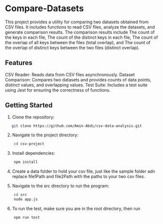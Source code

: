 # Compare-Datasets

This project provides a utility for comparing two datasets obtained from CSV files. It includes functions to read CSV files, analyze the datasets, and generate comparison results. The comparison results include The count of the keys in each file, The count of the distinct keys in each file, The count of the overlap of all keys between the files (total overlap), and The count of the overlap of distinct keys between the two files (distinct overlap).

## Features
CSV Reader: Reads data from CSV files asynchronously.
Dataset Comparison: Compares two datasets and provides counts of data points, distinct values, and overlapping values.
Test Suite: Includes a test suite using Jest for ensuring the correctness of functions.


## Getting Started
1. Clone the repository:
```bash
   git clone https://github.com/Amin-Abdi/csv-data-analysis.git
```

2. Navigate to the project directory:
```bash
    cd csv-project
```

3. Install dependencies:
```bash
    npm install
```

4. Create a data folder to hold your csv file, just like the sample folder adn replace file1Path and file2Path with the paths to your two csv files.

5. Navigate to the src directory to run the program:
```bash
    cd src
    node app.js
```

6. To run the test, make sure you are in the root directory, then run 
```bash
    npm run test
```